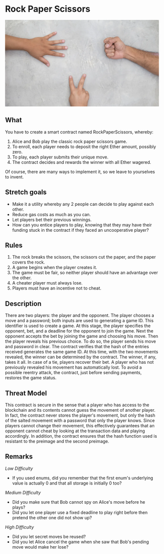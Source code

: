 # Rock Paper Scissors

![Rock Paper Scissors](images/roshambo.png)

## What
You have to create a smart contract named RockPaperScissors, whereby:

1. Alice and Bob play the classic rock paper scissors game.
2. To enroll, each player needs to deposit the right Ether amount, possibly zero.
3. To play, each player submits their unique move.
4. The contract decides and rewards the winner with all Ether wagered.

Of course, there are many ways to implement it, so we leave to yourselves to invent.

## Stretch goals

* Make it a utility whereby any 2 people can decide to play against each other.
* Reduce gas costs as much as you can.
* Let players bet their previous winnings.
* How can you entice players to play, knowing that they may have their funding stuck in the contract if they faced an uncooperative player?

## Rules
1. The rock breaks the scissors, the scissors cut the paper, and the paper covers the rock.
2. A game begins when the player creates it.
3. The game must be fair, so neither player should have an advantage over the other.
4. A cheater player must always lose.
5. Players must have an incentive not to cheat.

## Description
There are two players: the player and the opponent. The player chooses a move and a password; both inputs are used to generating a game ID. This identifier is used to create a game. At this stage, the player specifies the opponent, bet, and a deadline for the opponent to join the game. Next the opponent accepts the bet by joining the game and choosing his move. Then the player reveals his previous choice. To do so, the player sends his move and password in clear. The contract verifies that the hash of the entries received generates the same game ID. At this time, with the two movements revealed, the winner can be determined by the contract. The winner, if any, takes it all. In case of a tie, players recover their bet. A player who has not previously revealed his movement has automatically lost. To avoid a possible reentry attack, the contract, just before sending payments, restores the game status.

## Threat Model
This contract is secure in the sense that a player who has access to the blockchain and its contents cannot guess the movement of another player. In fact, the contract never stores the player's movement, but only the hash of the salted movement with a password that only the player knows. Since players cannot change their movement, this effectively guarantees that an opponent cannot cheat by looking at the transaction data and playing accordingly. In addition, the contract ensures that the hash function used is resistant to the preimage and the second preimage.

## Remarks
*Low Difficulty*

* If you used enums, did you remember that the first enum's underlying value is actually 0 and that all storage is initially 0 too?

*Medium Difficulty*

* Did you make sure that Bob cannot spy on Alice's move before he plays?
* Did you let one player use a fixed deadline to play right before then pretend the other one did not show up?

*High Difficulty*
* Did you let secret moves be reused?
* Did you let Alice cancel the game when she saw that Bob's pending move would make her lose?
